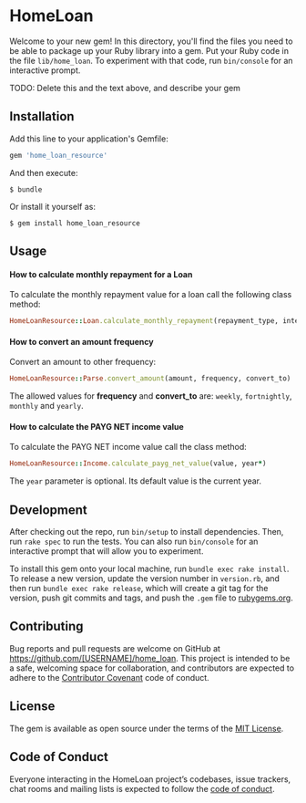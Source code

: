 # HomeLoan

Welcome to your new gem! In this directory, you'll find the files you need to be able to package up your Ruby library into a gem. Put your Ruby code in the file `lib/home_loan`. To experiment with that code, run `bin/console` for an interactive prompt.

TODO: Delete this and the text above, and describe your gem

## Installation

Add this line to your application's Gemfile:

```ruby
gem 'home_loan_resource'
```

And then execute:

    $ bundle

Or install it yourself as:

    $ gem install home_loan_resource

## Usage

#### How to calculate monthly repayment for a Loan

To calculate the monthly repayment value for a loan call the following class method:

```ruby
HomeLoanResource::Loan.calculate_monthly_repayment(repayment_type, interest_rate, loan_amount, period=360, iop=0, future_value=0, type=0)
```

#### How to convert an amount frequency

Convert an amount to other frequency:

```ruby
HomeLoanResource::Parse.convert_amount(amount, frequency, convert_to)
```
The allowed values for **frequency** and **convert_to** are: `weekly`, `fortnightly`, `monthly` and `yearly`.


#### How to calculate the PAYG NET income value

To calculate the PAYG NET income value call the class method:

```ruby
HomeLoanResource::Income.calculate_payg_net_value(value, year*)
```

The `year` parameter is optional. Its default value is the current year.

## Development

After checking out the repo, run `bin/setup` to install dependencies. Then, run `rake spec` to run the tests. You can also run `bin/console` for an interactive prompt that will allow you to experiment.

To install this gem onto your local machine, run `bundle exec rake install`. To release a new version, update the version number in `version.rb`, and then run `bundle exec rake release`, which will create a git tag for the version, push git commits and tags, and push the `.gem` file to [rubygems.org](https://rubygems.org).

## Contributing

Bug reports and pull requests are welcome on GitHub at https://github.com/[USERNAME]/home_loan. This project is intended to be a safe, welcoming space for collaboration, and contributors are expected to adhere to the [Contributor Covenant](http://contributor-covenant.org) code of conduct.

## License

The gem is available as open source under the terms of the [MIT License](https://opensource.org/licenses/MIT).

## Code of Conduct

Everyone interacting in the HomeLoan project’s codebases, issue trackers, chat rooms and mailing lists is expected to follow the [code of conduct](https://github.com/[USERNAME]/home_loan/blob/master/CODE_OF_CONDUCT.md).
